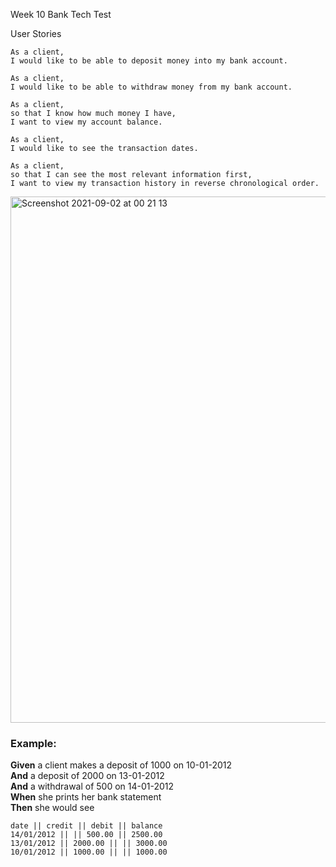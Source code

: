 Week 10 Bank Tech Test


User Stories

```
As a client,
I would like to be able to deposit money into my bank account.
```

```
As a client,
I would like to be able to withdraw money from my bank account.
```

```
As a client,
so that I know how much money I have,
I want to view my account balance.
```

```
As a client,
I would like to see the transaction dates.
```

```
As a client,
so that I can see the most relevant information first,
I want to view my transaction history in reverse chronological order.
```
<img width="842" alt="Screenshot 2021-09-02 at 00 21 13" src="https://user-images.githubusercontent.com/81044352/131757974-5af1f036-46a6-4ed2-8f6e-d7fb0c59947c.png">

### Example:

**Given** a client makes a deposit of 1000 on 10-01-2012  
**And** a deposit of 2000 on 13-01-2012  
**And** a withdrawal of 500 on 14-01-2012  
**When** she prints her bank statement  
**Then** she would see

```
date || credit || debit || balance
14/01/2012 || || 500.00 || 2500.00
13/01/2012 || 2000.00 || || 3000.00
10/01/2012 || 1000.00 || || 1000.00
```
